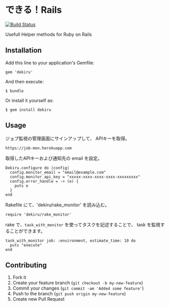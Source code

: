 # できる！Rails

[![Build Status](https://travis-ci.org/mataki/dekiru.svg?branch=master)](https://travis-ci.org/mataki/dekiru)

Usefull Helper methods for Ruby on Rails

## Installation

Add this line to your application's Gemfile:

    gem 'dekiru'

And then execute:

    $ bundle

Or install it yourself as:

    $ gem install dekiru

## Usage

ジョブ監視の管理画面にサインアップして、 APIキーを取得。

```
https://job-mon.herokuapp.com
```

取得したAPIキーおよび通知先の email を設定。

```
Dekiru.configure do |config|
  config.monitor_email = "email@example.com"
  config.monitor_api_key = "xxxxx-xxxx-xxxx-xxxx-xxxxxxxxx"
  config.error_handle = -> (e) {
    puts e
  }
end
```

Rakefile にて、'dekiru/rake_monitor' を読み込む。

```
require 'dekiru/rake_monitor'
```

rake で、`task_with_monitor` を使ってタスクを記述することで、 task を監視することができます。

```
task_with_monitor job: :environment, estimate_time: 10 do
  puts "execute"
end
```


## Contributing

1. Fork it
2. Create your feature branch (`git checkout -b my-new-feature`)
3. Commit your changes (`git commit -am 'Added some feature'`)
4. Push to the branch (`git push origin my-new-feature`)
5. Create new Pull Request

